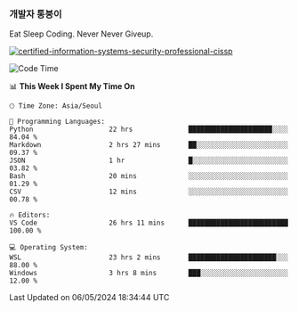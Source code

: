 ### 개발자 통붕이
Eat Sleep Coding.
Never Never Giveup.

[![certified-information-systems-security-professional-cissp](https://user-images.githubusercontent.com/44606727/157613689-acd84ec6-5f8f-4e79-89d9-a8d51f033634.png)](https://www.credly.com/badges/f394a010-85a0-450b-9136-8043af01d71c/public_url)

<!--START_SECTION:waka-->
![Code Time](http://img.shields.io/badge/Code%20Time-2%2C876%20hrs%2034%20mins-blue)

📊 **This Week I Spent My Time On** 

```text
🕑︎ Time Zone: Asia/Seoul

💬 Programming Languages: 
Python                   22 hrs              █████████████████████░░░░   84.04 % 
Markdown                 2 hrs 27 mins       ██░░░░░░░░░░░░░░░░░░░░░░░   09.37 % 
JSON                     1 hr                █░░░░░░░░░░░░░░░░░░░░░░░░   03.82 % 
Bash                     20 mins             ░░░░░░░░░░░░░░░░░░░░░░░░░   01.29 % 
CSV                      12 mins             ░░░░░░░░░░░░░░░░░░░░░░░░░   00.78 % 

🔥 Editors: 
VS Code                  26 hrs 11 mins      █████████████████████████   100.00 % 

💻 Operating System: 
WSL                      23 hrs 2 mins       ██████████████████████░░░   88.00 % 
Windows                  3 hrs 8 mins        ███░░░░░░░░░░░░░░░░░░░░░░   12.00 % 
```


 Last Updated on 06/05/2024 18:34:44 UTC
<!--END_SECTION:waka-->
